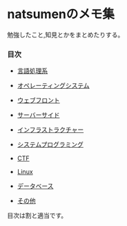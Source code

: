 # natsumenのメモ集

勉強したこと,知見とかをまとめたりする。

### 目次

- [言語処理系](https://github.com/phustly/memo/tree/master/LanguageProcessingSystem)

- [オペレーティングシステム](https://github.com/phustly/memo/tree/master/operatingSystem)

- [ウェブフロント]()

- [サーバーサイド]()

- [インフラストラクチャー]()

- [システムプログラミング]()

- [CTF]()

- [Linux]()

- [データベース]()

- [その他]()

 目次は割と適当です。
